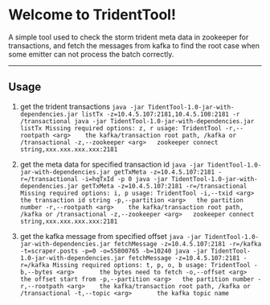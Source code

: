 Welcome to TridentTool!
===================
A simple tool used to check the storm trident meta data in zookeeper for transactions, and fetch the messages from kafka to find the root case when some emitter can not process the batch correctly.

----------

Usage
-------------

1. get the trident transactions
`
java -jar TidentTool-1.0-jar-with-dependencies.jar listTx -z=10.4.5.107:2181,10.4.5.108:2181 -r /transactional
java -jar TidentTool-1.0-jar-with-dependencies.jar listTx
Missing required options: z, r
usage: TridentTool
 -r,--rootpath <arg>    the kafka/transaction root path, /kafka or
                        /transactional
 -z,--zookeeper <arg>   zookeeper connect string,xxx.xxx.xxx.xxx:2181
`

2. get the meta data for specified transaction id
`
java -jar TidentTool-1.0-jar-with-dependencies.jar getTxMeta -z=10.4.5.107:2181 -r=/transactional -i=hqTxId -p 0
java -jar TidentTool-1.0-jar-with-dependencies.jar getTxMeta -z=10.4.5.107:2181 -r=/transactional 
Missing required options: i, p
usage: TridentTool
 -i,--txid <arg>        the transaction id string
 -p,--partition <arg>   the partition number
 -r,--rootpath <arg>    the kafka/transaction root path, /kafka or
                        /transactional
 -z,--zookeeper <arg>   zookeeper connect string,xxx.xxx.xxx.xxx:2181
`
3.  get the kafka message from specified offset
`
java -jar TidentTool-1.0-jar-with-dependencies.jar fetchMessage -z=10.4.5.107:2181 -r=/kafka -t=scraper.posts -p=0 -o=55800765 -b=10240
java -jar TidentTool-1.0-jar-with-dependencies.jar fetchMessage -z=10.4.5.107:2181 -r=/kafka
Missing required options: t, p, o, b
usage: TridentTool
 -b,--bytes <arg>       the bytes need to fetch
 -o,--offset <arg>      the offset start from
 -p,--partition <arg>   the partition number
 -r,--rootpath <arg>    the kafka/transaction root path, /kafka or
                        /transactional
 -t,--topic <arg>       the kafka topic name
`
